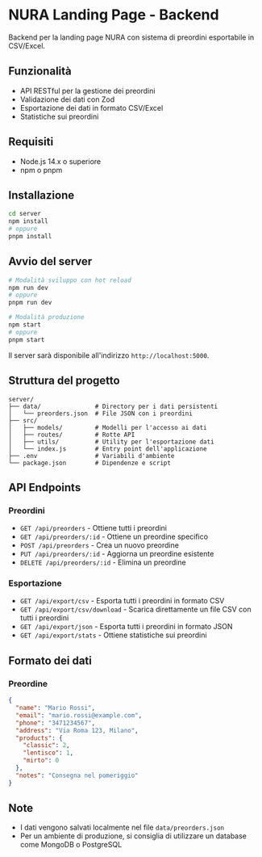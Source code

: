 # NURA Landing Page - Backend

Backend per la landing page NURA con sistema di preordini esportabile in CSV/Excel.

## Funzionalità

- API RESTful per la gestione dei preordini
- Validazione dei dati con Zod
- Esportazione dei dati in formato CSV/Excel
- Statistiche sui preordini

## Requisiti

- Node.js 14.x o superiore
- npm o pnpm

## Installazione

```bash
cd server
npm install
# oppure
pnpm install
```

## Avvio del server

```bash
# Modalità sviluppo con hot reload
npm run dev
# oppure
pnpm run dev

# Modalità produzione
npm start
# oppure
pnpm start
```

Il server sarà disponibile all'indirizzo `http://localhost:5000`.

## Struttura del progetto

```
server/
├── data/               # Directory per i dati persistenti
│   └── preorders.json  # File JSON con i preordini
├── src/
│   ├── models/         # Modelli per l'accesso ai dati
│   ├── routes/         # Rotte API
│   ├── utils/          # Utility per l'esportazione dati
│   └── index.js        # Entry point dell'applicazione
├── .env                # Variabili d'ambiente
└── package.json        # Dipendenze e script
```

## API Endpoints

### Preordini

- `GET /api/preorders` - Ottiene tutti i preordini
- `GET /api/preorders/:id` - Ottiene un preordine specifico
- `POST /api/preorders` - Crea un nuovo preordine
- `PUT /api/preorders/:id` - Aggiorna un preordine esistente
- `DELETE /api/preorders/:id` - Elimina un preordine

### Esportazione

- `GET /api/export/csv` - Esporta tutti i preordini in formato CSV
- `GET /api/export/csv/download` - Scarica direttamente un file CSV con tutti i preordini
- `GET /api/export/json` - Esporta tutti i preordini in formato JSON
- `GET /api/export/stats` - Ottiene statistiche sui preordini

## Formato dei dati

### Preordine

```json
{
  "name": "Mario Rossi",
  "email": "mario.rossi@example.com",
  "phone": "3471234567",
  "address": "Via Roma 123, Milano",
  "products": {
    "classic": 2,
    "lentisco": 1,
    "mirto": 0
  },
  "notes": "Consegna nel pomeriggio"
}
```

## Note

- I dati vengono salvati localmente nel file `data/preorders.json`
- Per un ambiente di produzione, si consiglia di utilizzare un database come MongoDB o PostgreSQL
